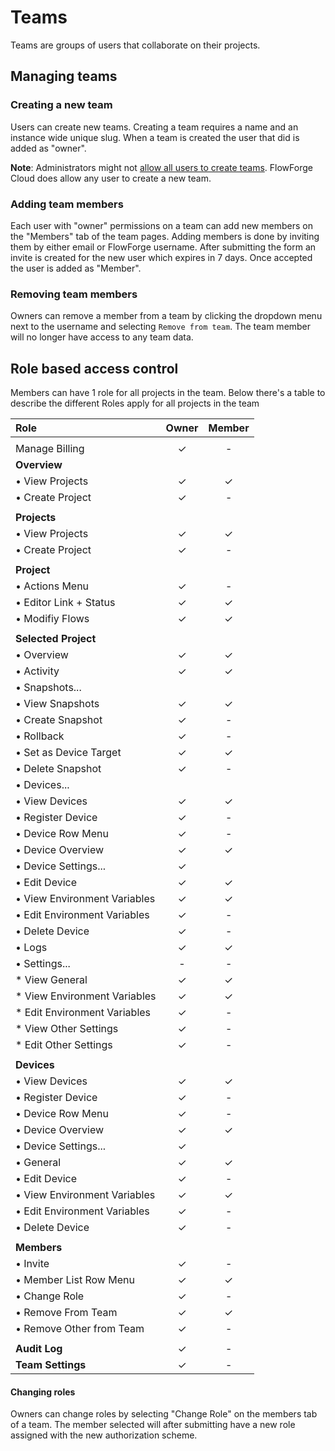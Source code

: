 # Teams

Teams are groups of users that collaborate on their projects.

## Managing teams

### Creating a new team

Users can create new teams. Creating a team requires a name and an instance wide
unique slug. When a team is created the user that did is added as "owner".

**Note**: Administrators might not [allow all users to create teams](../../admin#admin-settings).
FlowForge Cloud does allow any user to create a new team.

### Adding team members

Each user with "owner" permissions on a team can add new members on the "Members"
tab of the team pages. Adding members is done by inviting them by either email or
FlowForge username. After submitting the form an invite is created for the new
user which expires in 7 days. Once accepted the user is added as "Member".

### Removing team members

Owners can remove a member from a team by clicking the dropdown menu next to the username and selecting 
`Remove from team`. The team member will no longer have access to any team data.

## Role based access control

Members can have 1 role for all projects in the team. Below there's a table to
describe the different Roles apply for all projects in the team

| Role                                 | Owner | Member |
|:-------------------------------------|:-----:|:------:|
|                                      |       |        |
| Manage Billing                       | ✓     | -      |
| **Overview**                         |       |        |
| • View Projects                      | ✓     | ✓      |
| • Create Project                     | ✓     | -      |
|                                      |       |        |
| **Projects**                         |       |        |
| • View Projects                      | ✓     | ✓      |
| • Create Project                     | ✓     | -      |
|                                      |       |        |
| **Project**                          |       |        |
| • Actions Menu                       | ✓     | -      |
| • Editor Link + Status               | ✓     | ✓      |
| • Modifiy Flows                      | ✓     | ✓      |
|                                      |       |        |
| **Selected Project**                 |       |        |
| • Overview                           | ✓     | ✓      |
| • Activity                           | ✓     | ✓      |
| • Snapshots...                       |       |        |
|     • View Snapshots                 | ✓     | ✓      |
|     • Create Snapshot                | ✓     | -      |
|     • Rollback                       | ✓     | -      |
|     • Set as Device Target           | ✓     | ✓      |
|     • Delete Snapshot                | ✓     | -      |
| • Devices...                         |       |        |
|     • View Devices                   | ✓     | ✓      |
|     • Register Device                | ✓     | -      |
|     • Device Row Menu                | ✓     | -      |
|     • Device Overview                | ✓     | ✓      |
|     • Device Settings...             | ✓     |        |
|         • Edit Device                | ✓     | ✓      |
|         • View Environment Variables | ✓     | ✓      |
|         • Edit Environment Variables | ✓     | -      |
|         • Delete Device              | ✓     | -      |
| • Logs                               | ✓     | ✓      |
| • Settings...                        | -     | -      |
|     * View General                   | ✓     | ✓      |
|     * View Environment Variables     | ✓     | ✓      |
|     * Edit Environment Variables     | ✓     | -      |
|     * View Other Settings            | ✓     | -      |
|     * Edit Other Settings            | ✓     | -      |
|                                      |       |        |
| **Devices**                          |       |        |
| • View Devices                       | ✓     | ✓      |
| • Register Device                    | ✓     | -      |
| • Device Row Menu                    | ✓     | -      |
| • Device Overview                    | ✓     | ✓      |
| • Device Settings...                 | ✓     |        |
|     • General                        | ✓     | ✓      |
|     • Edit Device                    | ✓     | -      |
|     • View Environment Variables     | ✓     | ✓      |
|     • Edit Environment Variables     | ✓     | -      |
|     • Delete Device                  | ✓     | -      |
|                                      |       |        |
| **Members**                          |       |        |
| • Invite                             | ✓     | -      |
| • Member List Row Menu               | ✓     | ✓      |
|     • Change Role                    | ✓     | -      |
|     • Remove From Team               | ✓     | ✓      |
|     • Remove Other from Team         | ✓     | -      |
|                                      |       |        |
| **Audit Log**                        | ✓     | -      |
| **Team Settings**                    | ✓     | -      |

#### Changing roles

Owners can change roles by selecting "Change Role" on the members tab of a team.
The member selected will after submitting have a new role assigned with the new
authorization scheme.
